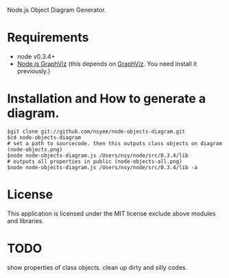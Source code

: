 Node.js Object Diagram Generator.

# Requirements

* node v0.3.4+
* [Node.js GraphViz](https://github.com/glejeune/node-graphviz) (this depends on [GraphViz](http://www.graphviz.org/). You need install it previously.)

# Installation and How to generate a diagram.

	$git clone git://github.com/nsyee/node-objects-diagram.git
	$cd node-objects-diagram
	# set a path to sourcecode. then this outputs class objects on diagram (node-objects.png)
	$node node-objects-diagram.js /Users/nsy/node/src/0.3.4/lib
	# outputs all properties in public (node-objects-all.png)
	$node node-objects-diagram.js /Users/nsy/node/src/0.3.4/lib -a

# License
This application is licensed under the MIT license exclude above modules and libraries.

# TODO
show properties of class objects. clean up dirty and silly codes.

